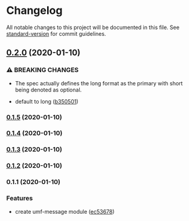 # Changelog

All notable changes to this project will be documented in this file. See [standard-version](https://github.com/conventional-changelog/standard-version) for commit guidelines.

## [0.2.0](https://github.com/therealklanni/umf-message/compare/v0.1.5...v0.2.0) (2020-01-10)

### ⚠ BREAKING CHANGES

- The spec actually defines the long format as the primary with short
  being denoted as optional.

- default to long ([b350501](https://github.com/therealklanni/umf-message/commit/b350501457b50c2405140dd07aecbd658dedbc26))

### [0.1.5](https://github.com/therealklanni/umf-message/compare/v0.1.4...v0.1.5) (2020-01-10)

### [0.1.4](https://github.com/therealklanni/umf-message/compare/v0.1.2...v0.1.4) (2020-01-10)

### [0.1.3](https://github.com/therealklanni/umf-message/compare/v0.1.2...v0.1.3) (2020-01-10)

### [0.1.2](https://github.com/therealklanni/umf-message/compare/v0.1.1...v0.1.2) (2020-01-10)

### 0.1.1 (2020-01-10)

### Features

- create umf-message module ([ec53678](https://github.com/therealklanni/umf-message/commit/ec53678d7046af422cbc47a4958895f747cde3fc))
